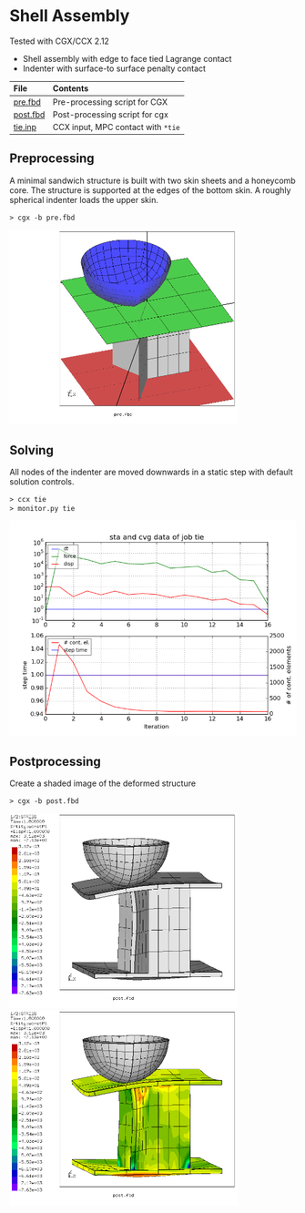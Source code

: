 # Shell Assembly
Tested with CGX/CCX 2.12

+ Shell assembly with edge to face tied Lagrange contact
+ Indenter with surface-to surface penalty contact

| File                   | Contents                                      |
| :-------------         | :-------------                                |
| [pre.fbd](pre.fbd)     | Pre-processing script for CGX                 |
| [post.fbd](post.fbd)   | Post-processing script for cgx                |
| [tie.inp](tie.inp)     | CCX input, MPC contact with `*tie`            |

## Preprocessing
A minimal sandwich structure is built with two skin sheets and a honeycomb core.
The structure is supported at the edges of the bottom skin.
A roughly spherical indenter loads the upper skin.
```
> cgx -b pre.fbd
```
<img src="Refs/model.png" width="400">

## Solving
All nodes of the indenter are moved downwards in a static step with default solution controls.
```
> ccx tie
> monitor.py tie
```
<img src="tie.png" width="600">

## Postprocessing

Create a shaded image of the deformed structure
```
> cgx -b post.fbd
```

<img src="Refs/def1.png" width="400" title="Deformed geometry">
<img src="Refs/worstPS1.png" width="400" title="Worst principal stress">
